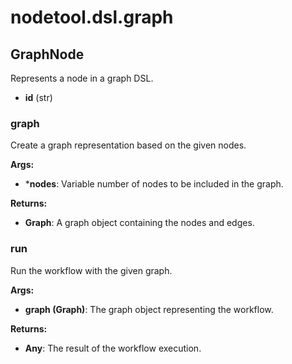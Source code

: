 # nodetool.dsl.graph

## GraphNode

Represents a node in a graph DSL.

- **id** (str)

### graph

Create a graph representation based on the given nodes.


**Args:**

- ***nodes**: Variable number of nodes to be included in the graph.


**Returns:**

- **Graph**: A graph object containing the nodes and edges.
### run

Run the workflow with the given graph.


**Args:**

- **graph (Graph)**: The graph object representing the workflow.


**Returns:**

- **Any**: The result of the workflow execution.
